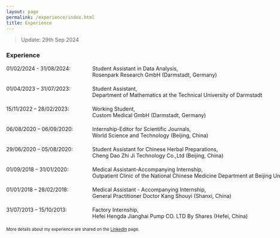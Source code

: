 ```yaml
---
layout: page
permalink: /experience/index.html
title: Experience
---
```


> Update: 29th Sep 2024

### Experience

<dl>
  <dt style="width: 220px; float: left;">01/02/2024 - 31/08/2024:</dt>
  <dd style="margin-left: 230px; white-space: nowrap; margin-bottom: 20px;">Student Assistant in Data Analysis,<br>Rosenpark Research GmbH (Darmstadt, Germany)</dd>

  <dt style="width: 220px; float: left;">01/04/2023 – 31/07/2023:</dt>
  <dd style="margin-left: 230px; white-space: nowrap; margin-bottom: 20px;">Student Assistant,
  <br>Department of Mathematics at the Technical University of Darmstadt</dd>

  <dt style="width: 220px; float: left;">15/11/2022 – 28/02/2023:</dt>
  <dd style="margin-left: 230px; white-space: nowrap; margin-bottom: 20px;">Working Student,
  <br>Custom Medical GmbH (Darmstadt, Germany)</dd>

  <dt style="width: 220px; float: left;">06/08/2020 – 06/09/2020:</dt>
  <dd style="margin-left: 230px; white-space: nowrap; margin-bottom: 20px;">Internship-Editor for Scientific Journals,
  <br>World Science and Technology (Beijing, China)</dd>

  <dt style="width: 220px; float: left;">29/06/2020 – 05/08/2020:</dt>
  <dd style="margin-left: 230px; white-space: nowrap; margin-bottom: 20px;">Student Assistant for Chinese Herbal Preparations,
  <br>Cheng Dao Zhi Ji Technology Co.,Ltd (Beijing, China)</dd>

  <dt style="width: 220px; float: left;">01/09/2018 – 31/01/2020:</dt>
  <dd style="margin-left: 230px; white-space: nowrap; margin-bottom: 20px;">Medical Assistant-Accompanying Internship,
  <br>Outpatient Clinic of the National Chinese Medicine Department at Beijing University of Chinese Medicine (Beijing, China)</dd>

  <dt style="width: 220px; float: left;">01/01/2018 – 28/02/2018:</dt>
  <dd style="margin-left: 230px; white-space: nowrap; margin-bottom: 20px;">Medical Assistant - Accompanying Internship,
  <br>General Practitioner Doctor Kang Shouyi (Shanxi, China)</dd>

  <dt style="width: 220px; float: left;">31/07/2013 – 15/10/2013:</dt>
  <dd style="margin-left: 230px; white-space: nowrap; margin-bottom: 20px;">Factory Internship,
  <br>Hefei Hengda Jianghai Pump CO. LTD By Shares (Hefei, China)</dd>
</dl>
<p style="font-size: 0.8em; text-align: left;">
  More details about my experience are shared on the <a href="https://www.linkedin.com/in/kai-zhao-manuel0123/" target="_blank">LinkedIn</a> page.
</p>


